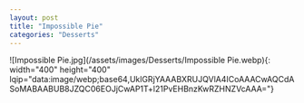 ```yaml
---
layout: post
title: "Impossible Pie"
categories: "Desserts"
---
```

![Impossible Pie.jpg](/assets/images/Desserts/Impossible Pie.webp){: width="400" height="400" lqip="data:image/webp;base64,UklGRjYAAABXRUJQVlA4ICoAAACwAQCdASoMABAABUB8JZQC06EOJjCwAP1T+l21PvEHBnzKwRZHNZVcAAA="}

